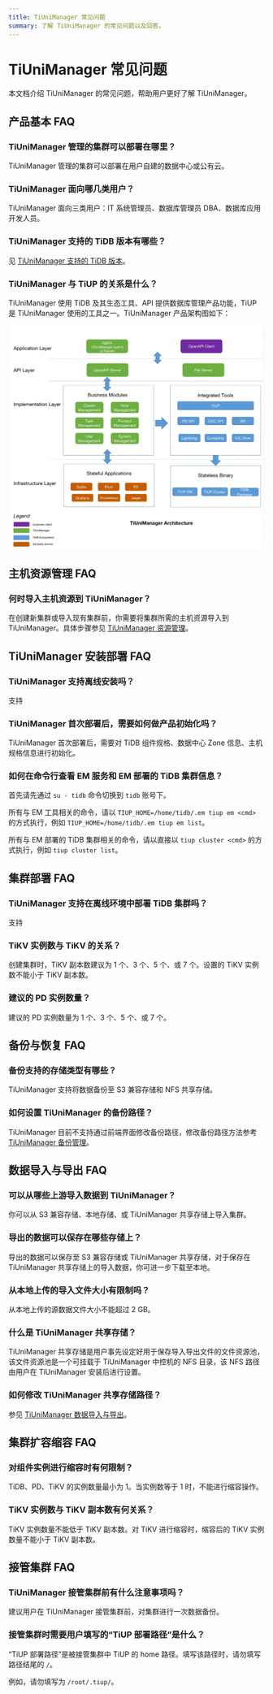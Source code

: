 ```yaml
---
title: TiUniManager 常见问题
summary: 了解 TiUniManager 的常见问题以及回答。
---
```


# TiUniManager 常见问题

本文档介绍 TiUniManager 的常见问题，帮助用户更好了解 TiUniManager。

## 产品基本 FAQ

### TiUniManager 管理的集群可以部署在哪里？

TiUniManager 管理的集群可以部署在用户自建的数据中心或公有云。

### TiUniManager 面向哪几类用户？

TiUniManager 面向三类用户：IT 系统管理员、数据库管理员 DBA、数据库应用开发人员。

### TiUniManager 支持的 TiDB 版本有哪些？

见 [TiUniManager 支持的 TiDB 版本](/tiunimanager/tiunimanager-release-notes.md#tiunimanager-支持的-tidb-版本)。

### TiUniManager 与 TiUP 的关系是什么？

TiUniManager 使用 TiDB 及其生态工具、API 提供数据库管理产品功能，TiUP 是 TiUniManager 使用的工具之一。TiUniManager 产品架构图如下：

![TiUniManager 架构图](/media/tiunimanager/tiunimanager-architecture.png)

## 主机资源管理 FAQ

### 何时导入主机资源到 TiUniManager？

在创建新集群或导入现有集群前，你需要将集群所需的主机资源导入到 TiUniManager。具体步骤参见 [TiUniManager 资源管理](/tiunimanager/tiunimanager-manage-host-resources.md)。

## TiUniManager 安装部署 FAQ

### TiUniManager 支持离线安装吗？

支持

### TiUniManager 首次部署后，需要如何做产品初始化吗？

TiUniManager 首次部署后，需要对 TiDB 组件规格、数据中心 Zone 信息、主机规格信息进行初始化。

### 如何在命令行查看 EM 服务和 EM 部署的 TiDB 集群信息？

首先请先通过 `su - tidb` 命令切换到 `tidb` 账号下。

所有与 EM 工具相关的命令，请以 `TIUP_HOME=/home/tidb/.em tiup em <cmd>` 的方式执行，例如 `TIUP_HOME=/home/tidb/.em tiup em list`。

所有与 EM 部署的 TiDB 集群相关的命令，请以直接以 `tiup cluster <cmd>` 的方式执行，例如 `tiup cluster list`。

## 集群部署 FAQ

### TiUniManager 支持在离线环境中部署 TiDB 集群吗？

支持

### TiKV 实例数与 TiKV 的关系？

创建集群时，TiKV 副本数建议为 1 个、3 个、5 个、或 7 个。设置的 TiKV 实例数不能小于 TiKV 副本数。

### 建议的 PD 实例数量？

建议的 PD 实例数量为 1 个、3 个、5 个、或 7 个。

## 备份与恢复 FAQ

### 备份支持的存储类型有哪些？

TiUniManager 支持将数据备份至 S3 兼容存储和 NFS 共享存储。

### 如何设置 TiUniManager 的备份路径？

TiUniManager 目前不支持通过前端界面修改备份路径，修改备份路径方法参考 [TiUniManager 备份管理](/tiunimanager/tiunimanager-manage-clusters.md#备份管理---数据备份)。

## 数据导入与导出 FAQ

### 可以从哪些上游导入数据到 TiUniManager？

你可以从 S3 兼容存储、本地存储、或 TiUniManager 共享存储上导入集群。

### 导出的数据可以保存在哪些存储上？

导出的数据可以保存至 S3 兼容存储或 TiUniManager 共享存储，对于保存在 TiUniManager 共享存储上的导入数据，你可进一步下载至本地。

### 从本地上传的导入文件大小有限制吗？

从本地上传的源数据文件大小不能超过 2 GB。

### 什么是 TiUniManager 共享存储？

TiUniManager 共享存储是用户事先设定好用于保存导入导出文件的文件资源池，该文件资源池是一个可挂载于 TiUniManager 中控机的 NFS 目录，该 NFS 路径由用户在 TiUniManager 安装后进行设置。

### 如何修改 TiUniManager 共享存储路径？

参见 [TiUniManager 数据导入与导出](/tiunimanager/tiunimanager-import-and-export-data.md)。

## 集群扩容缩容 FAQ

### 对组件实例进行缩容时有何限制？

TiDB、PD、TiKV 的实例数量最小为 1。当实例数等于 1 时，不能进行缩容操作。

### TiKV 实例数与 TiKV 副本数有何关系？

TiKV 实例数量不能低于 TiKV 副本数。对 TiKV 进行缩容时，缩容后的 TiKV 实例数量不能小于 TiKV 副本数。

## 接管集群 FAQ

### TiUniManager 接管集群前有什么注意事项吗？

建议用户在 TiUniManager 接管集群前，对集群进行一次数据备份。

### 接管集群时需要用户填写的“TiUP 部署路径”是什么？

“TiUP 部署路径”是被接管集群中 TiUP 的 home 路径。填写该路径时，请勿填写路径结尾的 `/`。

例如，请勿填写为 `/root/.tiup/`。
